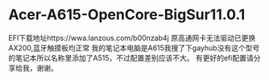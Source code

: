 # Acer-A615-OpenCore-BigSur11.0.1
EFI下载地址https://wwa.lanzous.com/b00nzab4j
原高通网卡无法驱动已更换AX200,蓝牙触摸板均正常
我的笔记本电脑是A615我搜了下gayhub没有这个型号的笔记本所以名称里添加了A515，不过配置差别应该不大。
有更好的efi配置请分享给我，谢谢。
